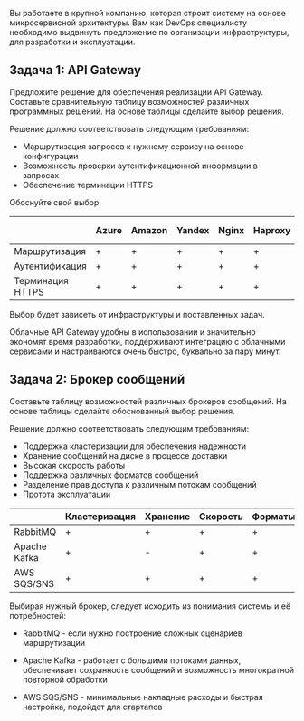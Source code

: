 Вы работаете в крупной компанию, которая строит систему на основе микросервисной архитектуры.
Вам как DevOps специалисту необходимо выдвинуть предложение по организации инфраструктуры, для разработки и эксплуатации.

## Задача 1: API Gateway 

Предложите решение для обеспечения реализации API Gateway. Составьте сравнительную таблицу возможностей различных программных решений. На основе таблицы сделайте выбор решения.

Решение должно соответствовать следующим требованиям:
- Маршрутизация запросов к нужному сервису на основе конфигурации
- Возможность проверки аутентификационной информации в запросах
- Обеспечение терминации HTTPS
  
Обоснуйте свой выбор.

|   |Azure|Amazon|Yandex|Nginx|Haproxy|Kong|Apache APISIX|Tyk|Goku|
|---|-----|------|------|-----|-------|----|-------------|---|----|
|Маршрутизация| + | + | + | + | + | + | + | + | + |
|Аутентификация| + | + | + | + | + | + | + | + | + |
|Терминация HTTPS| + | + | + | + | + | + | + | + | + |

Выбор будет зависеть от инфраструктуры и поставленных задач. 

Облачные API Gateway удобны в использовании и значительно экономят время разработки, поддерживают интеграцию с облачными сервисами и настраиваются очень быстро, буквально за пару минут. 

## Задача 2: Брокер сообщений

Составьте таблицу возможностей различных брокеров сообщений. На основе таблицы сделайте обоснованный выбор решения.

Решение должно соответствовать следующим требованиям:
- Поддержка кластеризации для обеспечения надежности
- Хранение сообщений на диске в процессе доставки
- Высокая скорость работы
- Поддержка различных форматов сообщений
- Разделение прав доступа к различным потокам сообщений
- Протота эксплуатации

|   |Кластеризация|Хранение|Скорость|Форматы|Права|Простота|
|---|-------------|--------|--------|-------|-----|--------|
|RabbitMQ| + | + | + | + | + | - |
|Apache Kafka| + | - | + | + | + | - |
|AWS SQS/SNS| + | + | + | + | + | + |

Выбирая нужный брокер, следует исходить из понимания системы и её потребностей:

- RabbitMQ - если нужно построение сложных сценариев маршрутизации

- Apache Kafka - работает с большими потоками данных, обеспечивает сохранность сообщений и возможность многократной повторной обработки

- AWS SQS/SNS - минимальные накладные расходы и быстрая настройка, подойдет для стартапов
